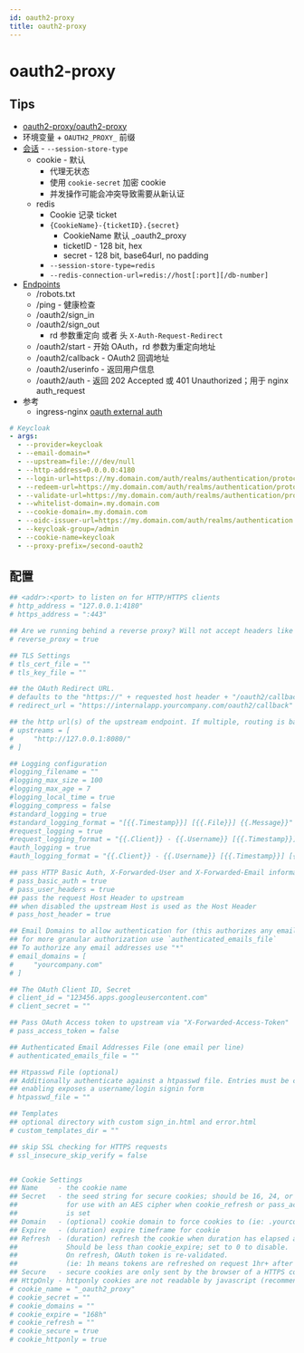 ```yaml
---
id: oauth2-proxy
title: oauth2-proxy
---
```


# oauth2-proxy
## Tips
* [oauth2-proxy/oauth2-proxy](https://github.com/oauth2-proxy/oauth2-proxy)
* 环境变量 + `OAUTH2_PROXY_` 前缀
* [会话](https://oauth2-proxy.github.io/oauth2-proxy/configuration/sessions) - `--session-store-type`
  * cookie - 默认
    * 代理无状态
    * 使用 `cookie-secret` 加密 cookie
    * 并发操作可能会冲突导致需要从新认证
  * redis
    * Cookie 记录 ticket 
    * `{CookieName}-{ticketID}.{secret}`
      * CookieName 默认 _oauth2_proxy
      * ticketID - 128 bit, hex
      * secret - 128 bit, base64url, no padding
    * `--session-store-type=redis`
    * `--redis-connection-url=redis://host[:port][/db-number]`
* [Endpoints](https://oauth2-proxy.github.io/oauth2-proxy/endpoints)
  * /robots.txt
  * /ping - 健康检查
  * /oauth2/sign_in
  * /oauth2/sign_out
    * rd 参数重定向 或者 头 `X-Auth-Request-Redirect`
  * /oauth2/start - 开始 OAuth，rd 参数为重定向地址
  * /oauth2/callback - OAuth2 回调地址
  * /oauth2/userinfo - 返回用户信息
  * /oauth2/auth - 返回 202 Accepted 或 401 Unauthorized；用于 nginx auth_request
* 参考
  * ingress-nginx [oauth external auth](https://kubernetes.github.io/ingress-nginx/examples/auth/oauth-external-auth/)


```yaml
# Keycloak
- args:
  - --provider=keycloak
  - --email-domain=*
  - --upstream=file:///dev/null
  - --http-address=0.0.0.0:4180
  - --login-url=https://my.domain.com/auth/realms/authentication/protocol/openid-connect/auth
  - --redeem-url=https://my.domain.com/auth/realms/authentication/protocol/openid-connect/token
  - --validate-url=https://my.domain.com/auth/realms/authentication/protocol/openid-connect/userinfo
  - --whitelist-domain=.my.domain.com
  - --cookie-domain=.my.domain.com
  - --oidc-issuer-url=https://my.domain.com/auth/realms/authentication
  - --keycloak-group=/admin
  - --cookie-name=keycloak
  - --proxy-prefix=/second-oauth2
```

## 配置

```ini
## <addr>:<port> to listen on for HTTP/HTTPS clients
# http_address = "127.0.0.1:4180"
# https_address = ":443"

## Are we running behind a reverse proxy? Will not accept headers like X-Real-Ip unless this is set.
# reverse_proxy = true

## TLS Settings
# tls_cert_file = ""
# tls_key_file = ""

## the OAuth Redirect URL.
# defaults to the "https://" + requested host header + "/oauth2/callback"
# redirect_url = "https://internalapp.yourcompany.com/oauth2/callback"

## the http url(s) of the upstream endpoint. If multiple, routing is based on path
# upstreams = [
#     "http://127.0.0.1:8080/"
# ]

## Logging configuration
#logging_filename = ""
#logging_max_size = 100
#logging_max_age = 7
#logging_local_time = true
#logging_compress = false
#standard_logging = true
#standard_logging_format = "[{{.Timestamp}}] [{{.File}}] {{.Message}}"
#request_logging = true
#request_logging_format = "{{.Client}} - {{.Username}} [{{.Timestamp}}] {{.Host}} {{.RequestMethod}} {{.Upstream}} {{.RequestURI}} {{.Protocol}} {{.UserAgent}} {{.StatusCode}} {{.ResponseSize}} {{.RequestDuration}}"
#auth_logging = true
#auth_logging_format = "{{.Client}} - {{.Username}} [{{.Timestamp}}] [{{.Status}}] {{.Message}}"

## pass HTTP Basic Auth, X-Forwarded-User and X-Forwarded-Email information to upstream
# pass_basic_auth = true
# pass_user_headers = true
## pass the request Host Header to upstream
## when disabled the upstream Host is used as the Host Header
# pass_host_header = true

## Email Domains to allow authentication for (this authorizes any email on this domain)
## for more granular authorization use `authenticated_emails_file`
## To authorize any email addresses use "*"
# email_domains = [
#     "yourcompany.com"
# ]

## The OAuth Client ID, Secret
# client_id = "123456.apps.googleusercontent.com"
# client_secret = ""

## Pass OAuth Access token to upstream via "X-Forwarded-Access-Token"
# pass_access_token = false

## Authenticated Email Addresses File (one email per line)
# authenticated_emails_file = ""

## Htpasswd File (optional)
## Additionally authenticate against a htpasswd file. Entries must be created with "htpasswd -s" for SHA encryption
## enabling exposes a username/login signin form
# htpasswd_file = ""

## Templates
## optional directory with custom sign_in.html and error.html
# custom_templates_dir = ""

## skip SSL checking for HTTPS requests
# ssl_insecure_skip_verify = false


## Cookie Settings
## Name     - the cookie name
## Secret   - the seed string for secure cookies; should be 16, 24, or 32 bytes
##            for use with an AES cipher when cookie_refresh or pass_access_token
##            is set
## Domain   - (optional) cookie domain to force cookies to (ie: .yourcompany.com)
## Expire   - (duration) expire timeframe for cookie
## Refresh  - (duration) refresh the cookie when duration has elapsed after cookie was initially set.
##            Should be less than cookie_expire; set to 0 to disable.
##            On refresh, OAuth token is re-validated.
##            (ie: 1h means tokens are refreshed on request 1hr+ after it was set)
## Secure   - secure cookies are only sent by the browser of a HTTPS connection (recommended)
## HttpOnly - httponly cookies are not readable by javascript (recommended)
# cookie_name = "_oauth2_proxy"
# cookie_secret = ""
# cookie_domains = ""
# cookie_expire = "168h"
# cookie_refresh = ""
# cookie_secure = true
# cookie_httponly = true
```
